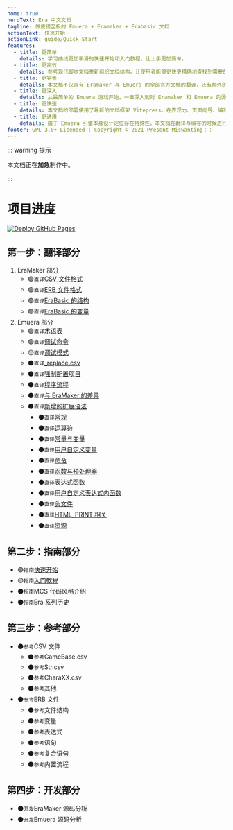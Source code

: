 ```yaml
---
home: true
heroText: Era 中文文档
tagline: 做便捷至极的 Emuera + Eramaker + Erabasic 文档
actionText: 快速开始
actionLink: guide/Quick_Start
features:
  - title: 更简单
    details: 学习曲线更加平滑的快速开始和入门教程，让上手更加简单。
  - title: 更高效
    details: 参考现代脚本文档重新组织文档结构。让使用者能够更快更精确地查找到需要的内容。
  - title: 更完善
    details: 本文档不仅含有 Eramaker 与 Emuera 的全部官方文档的翻译，还有额外的指南、参考等原创内容。
  - title: 更深入
    details: 从最简单的 Emuera 游戏开始，一直深入到对 Eramaker 和 Emuera 的源代码分析。
  - title: 更快速
    details: 本文档的部署使用了最新的文档框架 Vitepress。在表现力、页面向导、编写和部署自动化方面都是及其便捷和敏捷的。能够为文档内容提供一流的支持。
  - title: 更通用
    details: 由于 Emuera 引擎本身设计定位存在特殊性，本文档在翻译与编写的时候进行了部分描述的脱敏。
footer: GPL-3.0+ Licensed | Copyright © 2021-Present Miswanting：：
---
```


::: warning 提示

本文档正在**加急**制作中。

:::

# 项目进度

[![Deploy GitHub Pages](https://github.com/miswanting/Era-Chinese-Documentation/actions/workflows/deploy.yml/badge.svg)](https://github.com/miswanting/Era-Chinese-Documentation/actions/workflows/deploy.yml)

## 第一步：翻译部分

1. EraMaker 部分
   - :green_circle:`直译`[CSV 文件格式](translation/CSV_File_Format)
   - :green_circle:`直译`[ERB 文件格式](translation/ERB_File_Format)
   - :green_circle:`直译`[EraBasic 的结构](translation/EraBasic_Structure)
   - :green_circle:`直译`[EraBasic 的变量](translation/EraBasic_Variables)
2. Emuera 部分
   - :green_circle:`直译`[术语表](translation/Glossary)
   - :green_circle:`直译`[调试命令](translation/Debug_Command)
   - :yellow_circle:`直译`[调试模式](translation/Debug_Mode)
   - :black_circle:`直译`[\_replace.csv]()
   - :black_circle:`直译`[强制配置项目]()
   - :black_circle:`直译`[程序流程]()
   - :black_circle:`直译`[与 EraMaker 的差异]()
   - :black_circle:`直译`[新增的扩展语法]()
     - :black_circle:`直译`[常规]()
     - :black_circle:`直译`[运算符]()
     - :black_circle:`直译`[常量与变量]()
     - :black_circle:`直译`[用户自定义变量]()
     - :black_circle:`直译`[命令]()
     - :black_circle:`直译`[函数与预处理器]()
     - :black_circle:`直译`[表达式函数]()
     - :black_circle:`直译`[用户自定义表达式内函数]()
     - :black_circle:`直译`[头文件]()
     - :black_circle:`直译`[HTML_PRINT 相关]()
     - :black_circle:`直译`[资源]()

## 第二步：指南部分

- :green_circle:`指南`[快速开始](guide/Quick_Start)
- :yellow_circle:`指南`[入门教程](guide/tutorials/)
- :black_circle:`指南`MCS 代码风格介绍
- :black_circle:`指南`Era 系列历史

## 第三步：参考部分

- :black_circle:`参考`CSV 文件
  - :black_circle:`参考`GameBase.csv
  - :black_circle:`参考`Str.csv
  - :black_circle:`参考`CharaXX.csv
  - :black_circle:`参考`其他
- :black_circle:`参考`ERB 文件
  - :black_circle:`参考`文件结构
  - :black_circle:`参考`变量
  - :black_circle:`参考`表达式
  - :black_circle:`参考`语句
  - :black_circle:`参考`复合语句
  - :black_circle:`参考`内置流程

## 第四步：开发部分

- :black_circle:`开发`EraMaker 源码分析
- :black_circle:`开发`Emuera 源码分析

